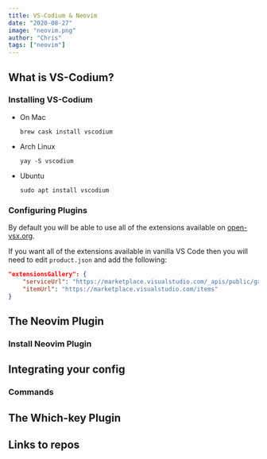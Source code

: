 ```yaml
---
title: VS-Codium & Neovim
date: "2020-08-27"
image: "neovim.png"
author: "Chris"
tags: ["neovim"]
---
```


## What is VS-Codium?

### Installing VS-Codium

- On Mac

  ```
  brew cask install vscodium
  ```

- Arch Linux

  ```
  yay -S vscodium
  ```

- Ubuntu

  ```
  sudo apt install vscodium
  ```

### Configuring Plugins

By default you will be able to use all of the extensions available on [open-vsx.org](https://open-vsx.org/).

If you want all of the extensions available in vanilla VS Code then you will need to edit `product.json` and add the following:

```json
"extensionsGallery": {
    "serviceUrl": "https://marketplace.visualstudio.com/_apis/public/gallery",
    "itemUrl": "https://marketplace.visualstudio.com/items"
}
```

## The Neovim Plugin

### Install Neovim Plugin

## Integrating your config

### Commands

## The Which-key Plugin

## Links to repos
